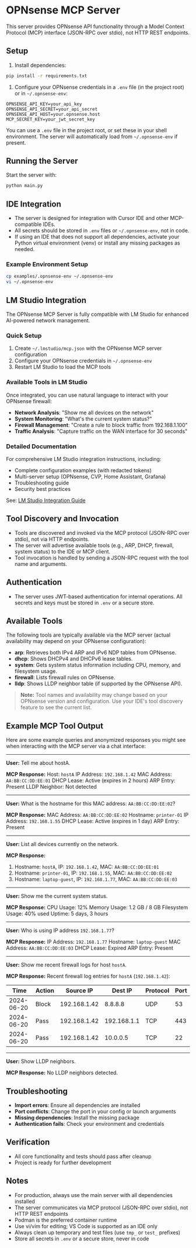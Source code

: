 # OPNsense MCP Server

This server provides OPNsense API functionality through a Model Context Protocol
(MCP) interface (JSON-RPC over stdio), not HTTP REST endpoints.

## Setup

1. Install dependencies:

```bash
pip install -r requirements.txt
```

1. Configure your OPNsense credentials in a `.env` file (in the project root) or
   in `~/.opnsense-env`:

```env
OPNSENSE_API_KEY=your_api_key
OPNSENSE_API_SECRET=your_api_secret
OPNSENSE_API_HOST=your.opnsense.host
MCP_SECRET_KEY=your_jwt_secret_key
```

You can use a `.env` file in the project root, or set these in your shell
environment. The server will automatically load from `~/.opnsense-env` if present.

## Running the Server

Start the server with:

```bash
python main.py
```

## IDE Integration

- The server is designed for integration with Cursor IDE and other MCP-compatible
  IDEs.
- All secrets should be stored in `.env` files or `~/.opnsense-env`, not in code.
- If using an IDE that does not support all dependencies, activate your Python
  virtual environment (venv) or install any missing packages as needed.

### Example Environment Setup

```bash
cp examples/.opnsense-env ~/.opnsense-env
vi ~/.opnsense-env
```

## LM Studio Integration

The OPNsense MCP Server is fully compatible with LM Studio for enhanced AI-powered network management. 

### Quick Setup

1. Create `~/.lmstudio/mcp.json` with the OPNsense MCP server configuration
2. Configure your OPNsense credentials in `~/.opnsense-env`
3. Restart LM Studio to load the MCP tools

### Available Tools in LM Studio

Once integrated, you can use natural language to interact with your OPNsense firewall:

- **Network Analysis**: "Show me all devices on the network"
- **System Monitoring**: "What's the current system status?"
- **Firewall Management**: "Create a rule to block traffic from 192.168.1.100"
- **Traffic Analysis**: "Capture traffic on the WAN interface for 30 seconds"

### Detailed Documentation

For comprehensive LM Studio integration instructions, including:
- Complete configuration examples (with redacted tokens)
- Multi-server setup (OPNsense, CVP, Home Assistant, Grafana)
- Troubleshooting guide
- Security best practices

See: [LM Studio Integration Guide](docs/LM_STUDIO_INTEGRATION.md)

## Tool Discovery and Invocation

- Tools are discovered and invoked via the MCP protocol (JSON-RPC over stdio),
  not via HTTP endpoints.
- The server will advertise available tools (e.g., ARP, DHCP, firewall, system
  status) to the IDE or MCP client.
- Tool invocation is handled by sending a JSON-RPC request with the tool name
  and arguments.

## Authentication

- The server uses JWT-based authentication for internal operations. All secrets
  and keys must be stored in `.env` or a secure store.

## Available Tools

The following tools are typically available via the MCP server (actual
availability may depend on your OPNsense configuration):

- **arp**: Retrieves both IPv4 ARP and IPv6 NDP tables from OPNsense.
- **dhcp**: Shows DHCPv4 and DHCPv6 lease tables.
- **system**: Gets system status information including CPU, memory, and
  filesystem usage.
- **firewall**: Lists firewall rules on OPNsense.
- **lldp**: Shows LLDP neighbor table (if supported by the OPNsense API).

> **Note:** Tool names and availability may change based on your OPNsense version
> and configuration. Use your IDE's tool discovery feature to see the current list.

## Example MCP Tool Output

Here are some example queries and anonymized responses you might see when
interacting with the MCP server via a chat interface:

---

**User:** Tell me about hostA.

**MCP Response:**
Host: `hostA`
IP Address: `192.168.1.42`
MAC Address: `AA:BB:CC:DD:EE:01`
DHCP Lease: Active (expires in 2 hours)
ARP Entry: Present
LLDP Neighbor: Not detected

---

**User:** What is the hostname for this MAC address: `AA:BB:CC:DD:EE:02`?

**MCP Response:**
MAC Address: `AA:BB:CC:DD:EE:02`
Hostname: `printer-01`
IP Address: `192.168.1.55`
DHCP Lease: Active (expires in 1 day)
ARP Entry: Present

---

**User:** List all devices currently on the network.

**MCP Response:**

1. Hostname: `hostA`, IP: `192.168.1.42`, MAC: `AA:BB:CC:DD:EE:01`
2. Hostname: `printer-01`, IP: `192.168.1.55`, MAC: `AA:BB:CC:DD:EE:02`
3. Hostname: `laptop-guest`, IP: `192.168.1.77`, MAC: `AA:BB:CC:DD:EE:03`

---

**User:** Show me the current system status.

**MCP Response:**
CPU Usage: 12%
Memory Usage: 1.2 GB / 8 GB
Filesystem Usage: 40% used
Uptime: 5 days, 3 hours

---

**User:** Who is using IP address `192.168.1.77`?

**MCP Response:**
IP Address: `192.168.1.77`
Hostname: `laptop-guest`
MAC Address: `AA:BB:CC:DD:EE:03`
DHCP Lease: Expired
ARP Entry: Present

---

**User:** Show me recent firewall logs for host `hostA`.

**MCP Response:**
Recent firewall log entries for `hostA` (`192.168.1.42`):

| Time       | Action | Source IP    | Dest IP     | Protocol | Port |
|------------|--------|--------------|-------------|----------|------|
| 2024-06-20 | Block  | 192.168.1.42 | 8.8.8.8     | UDP      | 53   |
| 2024-06-20 | Pass   | 192.168.1.42 | 192.168.1.1 | TCP      | 443  |
| 2024-06-20 | Pass   | 192.168.1.42 | 10.0.0.5    | TCP      | 22   |

---

**User:** Show LLDP neighbors.

**MCP Response:**
No LLDP neighbors detected.

## Troubleshooting

- **Import errors**: Ensure all dependencies are installed
- **Port conflicts**: Change the port in your config or launch arguments
- **Missing dependencies**: Install the missing package
- **Authentication fails**: Check your environment and credentials

## Verification

- All core functionality and tests should pass after cleanup
- Project is ready for further development

## Notes

- For production, always use the main server with all dependencies installed
- The server communicates via MCP protocol (JSON-RPC over stdio), not HTTP
  REST endpoints
- Podman is the preferred container runtime
- Use vi/vim for editing; VS Code is supported as an IDE only
- Always clean up temporary and test files (use `tmp_` or `test_` prefixes)
- Store all secrets in `.env` or a secure store, never in code
